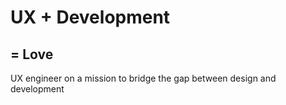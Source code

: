 # UX + Development
## = Love

UX engineer on a mission to bridge the gap between design and development
